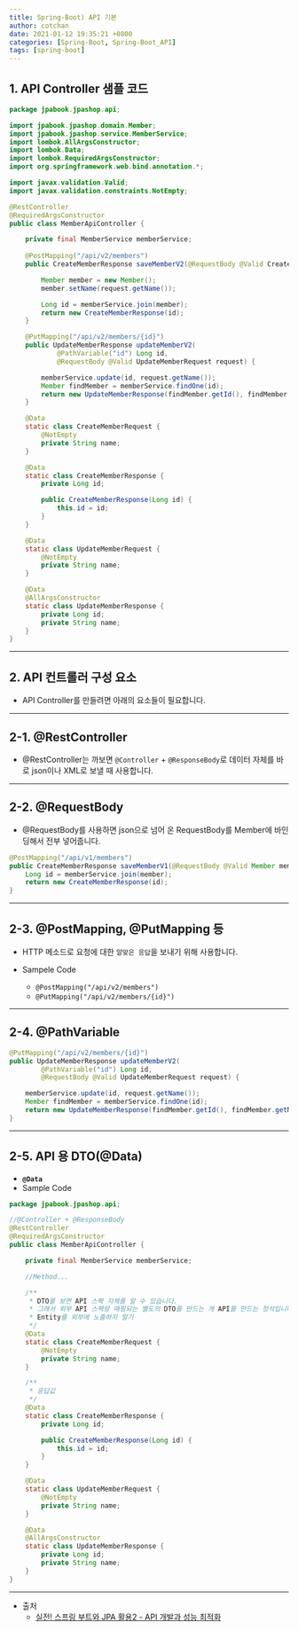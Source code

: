 ```yaml
---
title: Spring-Boot) API 기본  
author: cotchan 
date: 2021-01-12 19:35:21 +0800 
categories: [Spring-Boot, Spring-Boot_API]
tags: [spring-boot] 
---
```


## 1. API Controller 샘플 코드

```java
package jpabook.jpashop.api;

import jpabook.jpashop.domain.Member;
import jpabook.jpashop.service.MemberService;
import lombok.AllArgsConstructor;
import lombok.Data;
import lombok.RequiredArgsConstructor;
import org.springframework.web.bind.annotation.*;

import javax.validation.Valid;
import javax.validation.constraints.NotEmpty;

@RestController
@RequiredArgsConstructor
public class MemberApiController {

    private final MemberService memberService;
    
    @PostMapping("/api/v2/members")
    public CreateMemberResponse saveMemberV2(@RequestBody @Valid CreateMemberRequest request) {

        Member member = new Member();
        member.setName(request.getName());

        Long id = memberService.join(member);
        return new CreateMemberResponse(id);
    }

    @PutMapping("/api/v2/members/{id}")
    public UpdateMemberResponse updateMemberV2(
            @PathVariable("id") Long id,
            @RequestBody @Valid UpdateMemberRequest request) {

        memberService.update(id, request.getName());
        Member findMember = memberService.findOne(id);
        return new UpdateMemberResponse(findMember.getId(), findMember.getName());
    }

    @Data
    static class CreateMemberRequest {
        @NotEmpty
        private String name;
    }

    @Data
    static class CreateMemberResponse {
        private Long id;

        public CreateMemberResponse(Long id) {
            this.id = id;
        }
    }

    @Data
    static class UpdateMemberRequest {
        @NotEmpty
        private String name;
    }

    @Data
    @AllArgsConstructor
    static class UpdateMemberResponse {
        private Long id;
        private String name;
    }
}
```

---


## 2. API 컨트롤러 구성 요소

+ API Controller를 만들려면 아래의 요소들이 필요합니다.

---

## 2-1. @RestController

+ @RestController는 까보면 `@Controller` + `@ResponseBody`로 데이터 자체를 바로 json이나 XML로 보낼 때 사용합니다. 

---

## 2-2. @RequestBody

+ @RequestBody를 사용하면 json으로 넘어 온 RequestBody를 Member에 바인딩해서 전부 넣어줍니다.

```java
@PostMapping("/api/v1/members")
public CreateMemberResponse saveMemberV1(@RequestBody @Valid Member member) {
    Long id = memberService.join(member);
    return new CreateMemberResponse(id);
}
```

---

## 2-3. @PostMapping, @PutMapping 등

+ HTTP 메소드로 요청에 대한 `알맞은 응답`을 보내기 위해 사용합니다.

+ Sampele Code
  + `@PostMapping("/api/v2/members")`
  + `@PutMapping("/api/v2/members/{id}")`

---

## 2-4. @PathVariable
 
```java
@PutMapping("/api/v2/members/{id}")
public UpdateMemberResponse updateMemberV2(
        @PathVariable("id") Long id,
        @RequestBody @Valid UpdateMemberRequest request) {

    memberService.update(id, request.getName());
    Member findMember = memberService.findOne(id);
    return new UpdateMemberResponse(findMember.getId(), findMember.getName());
}
```

---

## 2-5. API 용 DTO(@Data)

+ **`@Data`** 
+ Sample Code


```java
package jpabook.jpashop.api;

//@Controller + @ResponseBody
@RestController
@RequiredArgsConstructor
public class MemberApiController {

    private final MemberService memberService;

    //Method...

    /**
     * DTO를 보면 API 스펙 자체를 알 수 있습니다.
     * 그래서 외부 API 스펙랑 매핑되는 별도의 DTO를 만드는 게 API를 만드는 정석입니다.
     * Entity를 외부에 노출하지 말기
     */
    @Data
    static class CreateMemberRequest {
        @NotEmpty
        private String name;
    }

    /**
     * 응답값
     */
    @Data
    static class CreateMemberResponse {
        private Long id;

        public CreateMemberResponse(Long id) {
            this.id = id;
        }
    }

    @Data
    static class UpdateMemberRequest {
        @NotEmpty
        private String name;
    }

    @Data
    @AllArgsConstructor
    static class UpdateMemberResponse {
        private Long id;
        private String name;
    }
}
```



---

+ 출처
    + [실전! 스프링 부트와 JPA 활용2 - API 개발과 성능 최적화](https://www.inflearn.com/course/%EC%8A%A4%ED%94%84%EB%A7%81%EB%B6%80%ED%8A%B8-JPA-API%EA%B0%9C%EB%B0%9C-%EC%84%B1%EB%8A%A5%EC%B5%9C%EC%A0%81%ED%99%94/dashboard)
